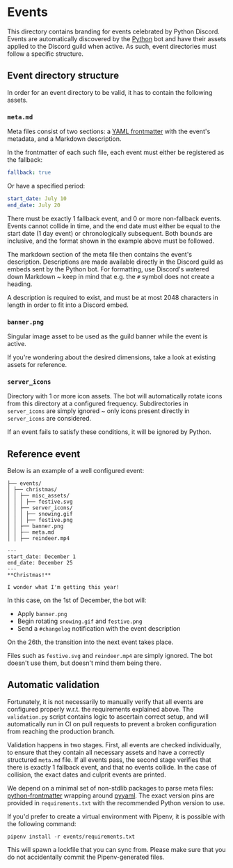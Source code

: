 # Events

This directory contains branding for events celebrated by Python Discord. Events are automatically discovered by the [Python](https://github.com/python-discord/bot/) bot and have their assets applied to the Discord guild when active. As such, event directories must follow a specific structure.

## Event directory structure

In order for an event directory to be valid, it has to contain the following assets.

### `meta.md`

Meta files consist of two sections: a [YAML frontmatter](https://assemble.io/docs/YAML-front-matter.html) with the event's metadata, and a Markdown description.

In the frontmatter of each such file, each event must either be registered as the fallback:

```yaml
fallback: true
```

Or have a specified period:

```yaml
start_date: July 10
end_date: July 20
```

There must be exactly 1 fallback event, and 0 or more non-fallback events. Events cannot collide in time, and the end date must either be equal to the start date (1 day event) or chronologically subsequent. Both bounds are inclusive, and the format shown in the example above must be followed.

The markdown section of the meta file then contains the event's description. Descriptions are made available directly in the Discord guild as embeds sent by the Python bot. For formatting, use Discord's watered down Markdown ~ keep in mind that e.g. the `#` symbol does not create a heading.

A description is required to exist, and must be at most 2048 characters in length in order to fit into a Discord embed. 

### `banner.png`

Singular image asset to be used as the guild banner while the event is active.

If you're wondering about the desired dimensions, take a look at existing assets for reference.

### `server_icons`

Directory with 1 or more icon assets. The bot will automatically rotate icons from this directory at a configured frequency. Subdirectories in `server_icons` are simply ignored ~ only icons present directly in `server_icons` are considered.

If an event fails to satisfy these conditions, it will be ignored by Python.

## Reference event

Below is an example of a well configured event:

```
├── events/
│ ├── christmas/
│ │ ├── misc_assets/
│ │ │ ├── festive.svg
│ │ ├── server_icons/
│ │ │ ├── snowing.gif
│ │ │ ├── festive.png
│ │ ├── banner.png
│ │ ├── meta.md
│ │ ├── reindeer.mp4
```
```
---
start_date: December 1
end_date: December 25
---
**Christmas!**

I wonder what I'm getting this year!
```

In this case, on the 1st of December, the bot will:
* Apply `banner.png`
* Begin rotating `snowing.gif` and `festive.png`
* Send a `#changelog` notification with the event description

On the 26th, the transition into the next event takes place.

Files such as `festive.svg` and `reindeer.mp4` are simply ignored. The bot doesn't use them, but doesn't mind them being there.

## Automatic validation

Fortunately, it is not necessarily to manually verify that all events are configured properly w.r.t. the requirements explained above. The `validation.py` script contains logic to ascertain correct setup, and will automatically run in CI on pull requests to prevent a broken configuration from reaching the production branch.

Validation happens in two stages. First, all events are checked individually, to ensure that they contain all necessary assets and have a correctly structured `meta.md` file. If all events pass, the second stage verifies that there is exactly 1 fallback event, and that no events collide. In the case of collision, the exact dates and culprit events are printed.

We depend on a minimal set of non-stdlib packages to parse meta files: [python-frontmatter](https://pypi.org/project/python-frontmatter/) wrapping around [pyyaml](https://pypi.org/project/PyYAML/). The exact version pins are provided in `requirements.txt` with the recommended Python version to use.

If you'd prefer to create a virtual environment with Pipenv, it is possible with the following command:

```
pipenv install -r events/requirements.txt
```

This will spawn a lockfile that you can sync from. Please make sure that you do not accidentally commit the Pipenv-generated files.
